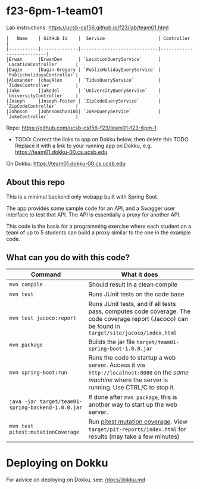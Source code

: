 # f23-6pm-1-team01

Lab instructions: <https://ucsb-cs156.github.io/f23/lab/team01.html>

```
|   Name    | GitHub Id    |  Service                    | Controller                |
|-----------|--------------|-----------------------------|---------------------------| 
|Erwan      |ErwanDev      | `LocationQueryService`      | `LocationController`      |   
|Dagin      |Dagin-Gregory | `PublicHolidayQueryService` | `PublicHolidaysController`|   
|Alexander  |chauAlex      | `TidesQueryService`         | `TidesController`         |   
|Jake       |jakedel       | `UniversityQueryService`    | `UniversityController`    |
|Joseph     |Joseph-Foster | `ZipCodeQueryService`       | `ZipCodeController`       |
|Johnson    |Johnsonchan105| `JokeQueryService`          | `JokeController`          |
```
Repo: <https://github.com/ucsb-cs156-f23/team01-f23-6pm-1>

* TODO: Correct the links to app on Dokku below, 
  then delete this TODO.  Replace it with 
  a link to your running app on Dokku, e.g.
  https://team01.dokku-00.cs.ucsb.edu

On Dokku: https://team01.dokku-00.cs.ucsb.edu

## About this repo

This is a minimal backend only webapp built with Spring Boot.

The app provides some sample code for an API, and a Swagger user interface
to test that API.  The API is essentially a proxy for another API.

This code is the basis for a programming exercise where each student on a
team of up to 5 students can build a proxy similar to the one in the example code.

## What can you do with this code?

| Command | What it does   |
|----------|---------------------------------------|
| `mvn compile` | Should result in a clean compile |
| `mvn test` | Runs JUnit tests on the code base |
| `mvn test jacoco:report` | Runs JUnit tests, and if all tests pass, computes code coverage.  The code coverage report (Jacoco) can be found in `target/site/jacoco/index.html` |
| `mvn package` | Builds the jar file `target/team01-spring-boot-1.0.0.jar` |
| `mvn spring-boot:run` | Runs the code to startup a web server.  Access it via `http://localhost:8080` on the *same machine* where the server is running.  Use CTRL/C to stop it. |
| `java -jar target/team01-spring-backend-1.0.0.jar` | If done after `mvn package`, this is another way to start up the web server.|
| `mvn test pitest:mutationCoverage` | Run [pitest mutation coverage](https://pitest.org).  View `target/pit-reports/index.html` for results (may take a few minutes)|

# Deploying on Dokku

For advice on deploying on Dokku, see: [/docs/dokku.md](/docs/dokku.md)

